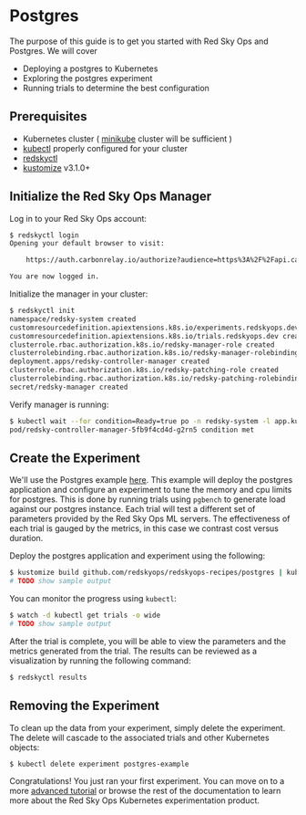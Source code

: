 # Postgres

The purpose of this guide is to get you started with Red Sky Ops and Postgres.
We will cover
- Deploying a postgres to Kubernetes
- Exploring the postgres experiment
- Running trials to determine the best configuration

## Prerequisites

- Kubernetes cluster ( [minikube][minikube] cluster will be sufficient )
- [kubectl][kubectl] properly configured for your cluster
- [redskyctl][redskyctl]
- [kustomize][kustomize] v3.1.0+

## Initialize the Red Sky Ops Manager

Log in to your Red Sky Ops account:
```sh
$ redskyctl login
Opening your default browser to visit:

	https://auth.carbonrelay.io/authorize?audience=https%3A%2F%2Fapi.carbonrelay.io%2Fv1%2F&client_id=QJHVshlUUQJ40Rml7CUJDJVmRLHhE04Y&code_challenge=5JstkywCbFCwSC4qarX8WC_Uq_6ktsn1g28aY7ZtTDs&code_challenge_method=S256&redirect_uri=http%3A%2F%2F127.0.0.1%3A8085%2F&response_type=code&scope=register%3Aclients+offline_access&state=S-t7HVXShlUUSel6KAWMIQ

You are now logged in.
```

Initialize the manager in your cluster:

```sh
$ redskyctl init
namespace/redsky-system created
customresourcedefinition.apiextensions.k8s.io/experiments.redskyops.dev created
customresourcedefinition.apiextensions.k8s.io/trials.redskyops.dev created
clusterrole.rbac.authorization.k8s.io/redsky-manager-role created
clusterrolebinding.rbac.authorization.k8s.io/redsky-manager-rolebinding created
deployment.apps/redsky-controller-manager created
clusterrole.rbac.authorization.k8s.io/redsky-patching-role created
clusterrolebinding.rbac.authorization.k8s.io/redsky-patching-rolebinding created
secret/redsky-manager created
```

Verify manager is running:

```sh
$ kubectl wait --for condition=Ready=true po -n redsky-system -l app.kubernetes.io/name=redskyops
pod/redsky-controller-manager-5fb9f4cd4d-g2rn5 condition met
```

## Create the Experiment

We'll use the Postgres example [here][postgres-example].
This example will deploy the postgres application and configure an experiment to tune the memory and cpu limits for postgres.
This is done by running trials using `pgbench` to generate load against our postgres instance.
Each trial will test a different set of parameters provided by the Red Sky Ops ML servers.
The effectiveness of each trial is gauged by the metrics, in this case we contrast cost versus duration.

Deploy the postgres application and experiment using the following:
```sh
$ kustomize build github.com/redskyops/redskyops-recipes/postgres | kubectl apply -f -
# TODO show sample output
```

You can monitor the progress using `kubectl`:

```sh
$ watch -d kubectl get trials -o wide
# TODO show sample output
```

After the trial is complete, you will be able to view the parameters and the metrics generated from the trial.
The results can be reviewed as a visualization by running the following command:

```sh
$ redskyctl results
```

## Removing the Experiment

To clean up the data from your experiment, simply delete the experiment. The delete will cascade to the associated trials and other Kubernetes objects:

```sh
$ kubectl delete experiment postgres-example
```

Congratulations! You just ran your first experiment. You can move on to a more [advanced tutorial](tutorial.md) or browse the rest of the documentation to learn more about the Red Sky Ops Kubernetes experimentation product.

[redskyctl]: https://github.com/redskyops/redskyops-controller/releases/latest
[kustomize]: https://github.com/kubernetes-sigs/kustomize/releases/
[minikube]: https://kubernetes.io/docs/setup/learning-environment/minikube/
[kubectl]: https://kubernetes.io/docs/tasks/tools/install-kubectl/

[postgres-example]: https://github.com/redskyops/redskyops-recipes/tree/master/postgres

